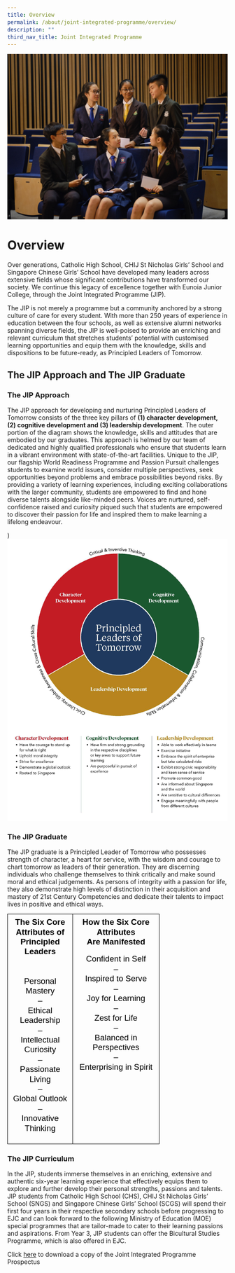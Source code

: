```yaml
---
title: Overview
permalink: /about/joint-integrated-programme/overview/
description: ""
third_nav_title: Joint Integrated Programme
---
```

![](/images/jip%20overview.jpg)

# Overview

Over generations, Catholic High School, CHIJ St Nicholas Girls’ School and Singapore Chinese Girls’ School have developed many leaders across extensive fields whose significant contributions have transformed our society. We continue this legacy of excellence together with Eunoia Junior College, through the Joint Integrated Programme (JIP). 

The JIP is not merely a programme but a community anchored by a strong culture of care for every student.  With more than 250 years of experience in education between the four schools, as well as extensive alumni networks spanning diverse fields, the JIP is well-poised to provide an enriching and relevant curriculum that stretches students’ potential with customised learning opportunities and equip them with the knowledge, skills and dispositions to be future-ready, as Principled Leaders of Tomorrow.

## The JIP Approach and The JIP Graduate

### The JIP Approach 


The JIP approach for developing and nurturing Principled Leaders of Tomorrow consists of the three key pillars of **(1) character development, (2) cognitive development and (3) leadership development**. The outer portion of the diagram shows the knowledge, skills and attitudes that are embodied by our graduates. 
This approach is helmed by our team of dedicated and highly qualified professionals who ensure that students learn in a vibrant environment with state-of-the-art facilities. Unique to the JIP, our flagship World Readiness Programme and Passion Pursuit challenges students to examine world issues, consider multiple perspectives, seek opportunities beyond problems and embrace possibilities beyond risks. By providing a variety of learning experiences, including exciting collaborations with the larger community, students are empowered to find and hone diverse talents alongside like-minded peers. Voices are nurtured, self-confidence raised and curiosity piqued such that students are empowered to discover their passion for life and inspired them to make learning a lifelong endeavour.

)![](/images/the%20jip%20approach-2023.png)

### The JIP Graduate
The JIP graduate is a Principled Leader of Tomorrow who possesses strength of character, a heart for service, with the wisdom and courage to chart tomorrow as leaders of their generation. They are discerning individuals who challenge themselves to think critically and make sound moral and ethical judgements. As persons of integrity with a passion for life, they also demonstrate high levels of distinction in their acquisition and mastery of 21st Century Competencies and dedicate their talents to impact lives in positive and ethical ways.


<table style="border:none;border-collapse:collapse;"><colgroup><col width="149"><col width="198"></colgroup><tbody><tr style="height:40.35pt"><td style="border-left:solid #000000 1pt;border-right:solid #000000 1pt;border-bottom:solid #000000 1pt;border-top:solid #000000 1pt;vertical-align:top;padding:5pt 5pt 5pt 5pt;overflow:hidden;overflow-wrap:break-word;"><p style="line-height:1.2;text-align: center;margin-top:0pt;margin-bottom:0pt;" dir="ltr"><span style="font-size:14pt;font-family:'Quattrocento Sans',sans-serif;color:#000000;background-color:transparent;font-weight:700;font-style:normal;font-variant:normal;text-decoration:none;vertical-align:baseline;white-space:pre;white-space:pre-wrap;">The Six Core Attributes of</span></p><p style="line-height:1.2;text-align: center;margin-top:0pt;margin-bottom:0pt;" dir="ltr"><span style="font-size:14pt;font-family:'Quattrocento Sans',sans-serif;color:#000000;background-color:transparent;font-weight:700;font-style:normal;font-variant:normal;text-decoration:none;vertical-align:baseline;white-space:pre;white-space:pre-wrap;">Principled Leaders</span><span style="font-size:14pt;font-family:'Quattrocento Sans',sans-serif;color:#000000;background-color:transparent;font-weight:700;font-style:normal;font-variant:normal;text-decoration:none;vertical-align:baseline;white-space:pre;white-space:pre-wrap;"><br></span><span style="font-size:14pt;font-family:'Quattrocento Sans',sans-serif;color:#000000;background-color:transparent;font-weight:700;font-style:normal;font-variant:normal;text-decoration:none;vertical-align:baseline;white-space:pre;white-space:pre-wrap;"><br><br></span></p><p style="line-height:1.2;text-align: center;margin-top:0pt;margin-bottom:0pt;" dir="ltr"><span style="font-size:14pt;font-family:'Quattrocento Sans',sans-serif;color:#000000;background-color:transparent;font-weight:400;font-style:normal;font-variant:normal;text-decoration:none;vertical-align:baseline;white-space:pre;white-space:pre-wrap;">Personal Mastery</span></p><p style="line-height:1.2;text-align: center;margin-top:0pt;margin-bottom:0pt;" dir="ltr"><span style="font-size:14pt;font-family:'Quattrocento Sans',sans-serif;color:#000000;background-color:transparent;font-weight:400;font-style:normal;font-variant:normal;text-decoration:none;vertical-align:baseline;white-space:pre;white-space:pre-wrap;">–</span></p><p style="line-height:1.2;text-align: center;margin-top:0pt;margin-bottom:0pt;" dir="ltr"><span style="font-size:14pt;font-family:'Quattrocento Sans',sans-serif;color:#000000;background-color:transparent;font-weight:400;font-style:normal;font-variant:normal;text-decoration:none;vertical-align:baseline;white-space:pre;white-space:pre-wrap;">Ethical Leadership</span></p><p style="line-height:1.2;text-align: center;margin-top:0pt;margin-bottom:0pt;" dir="ltr"><span style="font-size:14pt;font-family:'Quattrocento Sans',sans-serif;color:#000000;background-color:transparent;font-weight:400;font-style:normal;font-variant:normal;text-decoration:none;vertical-align:baseline;white-space:pre;white-space:pre-wrap;">–</span></p><p style="line-height:1.2;text-align: center;margin-top:0pt;margin-bottom:0pt;" dir="ltr"><span style="font-size:14pt;font-family:'Quattrocento Sans',sans-serif;color:#000000;background-color:transparent;font-weight:400;font-style:normal;font-variant:normal;text-decoration:none;vertical-align:baseline;white-space:pre;white-space:pre-wrap;">Intellectual Curiosity</span></p><p style="line-height:1.2;text-align: center;margin-top:0pt;margin-bottom:0pt;" dir="ltr"><span style="font-size:14pt;font-family:'Quattrocento Sans',sans-serif;color:#000000;background-color:transparent;font-weight:400;font-style:normal;font-variant:normal;text-decoration:none;vertical-align:baseline;white-space:pre;white-space:pre-wrap;">–</span></p><p style="line-height:1.2;text-align: center;margin-top:0pt;margin-bottom:0pt;" dir="ltr"><span style="font-size:14pt;font-family:'Quattrocento Sans',sans-serif;color:#000000;background-color:transparent;font-weight:400;font-style:normal;font-variant:normal;text-decoration:none;vertical-align:baseline;white-space:pre;white-space:pre-wrap;">Passionate Living</span></p><p style="line-height:1.2;text-align: center;margin-top:0pt;margin-bottom:0pt;" dir="ltr"><span style="font-size:14pt;font-family:'Quattrocento Sans',sans-serif;color:#000000;background-color:transparent;font-weight:400;font-style:normal;font-variant:normal;text-decoration:none;vertical-align:baseline;white-space:pre;white-space:pre-wrap;">–</span></p><p style="line-height:1.2;text-align: center;margin-top:0pt;margin-bottom:0pt;" dir="ltr"><span style="font-size:14pt;font-family:'Quattrocento Sans',sans-serif;color:#000000;background-color:transparent;font-weight:400;font-style:normal;font-variant:normal;text-decoration:none;vertical-align:baseline;white-space:pre;white-space:pre-wrap;">Global Outlook</span></p><p style="line-height:1.2;text-align: center;margin-top:0pt;margin-bottom:0pt;" dir="ltr"><span style="font-size:14pt;font-family:'Quattrocento Sans',sans-serif;color:#000000;background-color:transparent;font-weight:400;font-style:normal;font-variant:normal;text-decoration:none;vertical-align:baseline;white-space:pre;white-space:pre-wrap;">–</span></p><p style="line-height:1.2;text-align: center;margin-top:0pt;margin-bottom:0pt;" dir="ltr"><span style="font-size:14pt;font-family:'Quattrocento Sans',sans-serif;color:#000000;background-color:transparent;font-weight:400;font-style:normal;font-variant:normal;text-decoration:none;vertical-align:baseline;white-space:pre;white-space:pre-wrap;">Innovative Thinking</span></p><br></td><td style="border-left:solid #000000 1pt;border-right:solid #000000 1pt;border-bottom:solid #000000 1pt;border-top:solid #000000 1pt;vertical-align:top;padding:5pt 5pt 5pt 5pt;overflow:hidden;overflow-wrap:break-word;"><p style="line-height:1.2;text-align: center;margin-top:0pt;margin-bottom:0pt;" dir="ltr"><span style="font-size:14pt;font-family:'Quattrocento Sans',sans-serif;color:#000000;background-color:transparent;font-weight:700;font-style:normal;font-variant:normal;text-decoration:none;vertical-align:baseline;white-space:pre;white-space:pre-wrap;">How the Six Core Attributes</span></p><p style="line-height:1.2;text-align: center;margin-top:0pt;margin-bottom:0pt;" dir="ltr"><span style="font-size:14pt;font-family:'Quattrocento Sans',sans-serif;color:#000000;background-color:transparent;font-weight:700;font-style:normal;font-variant:normal;text-decoration:none;vertical-align:baseline;white-space:pre;white-space:pre-wrap;">Are Manifested</span></p><br><p style="line-height:1.2;text-align: center;margin-top:0pt;margin-bottom:0pt;" dir="ltr"><span style="font-size:14pt;font-family:'Quattrocento Sans',sans-serif;color:#000000;background-color:transparent;font-weight:400;font-style:normal;font-variant:normal;text-decoration:none;vertical-align:baseline;white-space:pre;white-space:pre-wrap;">Confident in Self</span></p><p style="line-height:1.2;text-align: center;margin-top:0pt;margin-bottom:0pt;" dir="ltr"><span style="font-size:14pt;font-family:'Quattrocento Sans',sans-serif;color:#000000;background-color:transparent;font-weight:400;font-style:normal;font-variant:normal;text-decoration:none;vertical-align:baseline;white-space:pre;white-space:pre-wrap;">–</span></p><p style="line-height:1.2;text-align: center;margin-top:0pt;margin-bottom:0pt;" dir="ltr"><span style="font-size:14pt;font-family:'Quattrocento Sans',sans-serif;color:#000000;background-color:transparent;font-weight:400;font-style:normal;font-variant:normal;text-decoration:none;vertical-align:baseline;white-space:pre;white-space:pre-wrap;">Inspired to Serve</span></p><p style="line-height:1.2;text-align: center;margin-top:0pt;margin-bottom:0pt;" dir="ltr"><span style="font-size:14pt;font-family:'Quattrocento Sans',sans-serif;color:#000000;background-color:transparent;font-weight:400;font-style:normal;font-variant:normal;text-decoration:none;vertical-align:baseline;white-space:pre;white-space:pre-wrap;">–</span></p><p style="line-height:1.2;text-align: center;margin-top:0pt;margin-bottom:0pt;" dir="ltr"><span style="font-size:14pt;font-family:'Quattrocento Sans',sans-serif;color:#000000;background-color:transparent;font-weight:400;font-style:normal;font-variant:normal;text-decoration:none;vertical-align:baseline;white-space:pre;white-space:pre-wrap;">Joy for Learning</span></p><p style="line-height:1.2;text-align: center;margin-top:0pt;margin-bottom:0pt;" dir="ltr"><span style="font-size:14pt;font-family:'Quattrocento Sans',sans-serif;color:#000000;background-color:transparent;font-weight:400;font-style:normal;font-variant:normal;text-decoration:none;vertical-align:baseline;white-space:pre;white-space:pre-wrap;">–</span></p><p style="line-height:1.2;text-align: center;margin-top:0pt;margin-bottom:0pt;" dir="ltr"><span style="font-size:14pt;font-family:'Quattrocento Sans',sans-serif;color:#000000;background-color:transparent;font-weight:400;font-style:normal;font-variant:normal;text-decoration:none;vertical-align:baseline;white-space:pre;white-space:pre-wrap;">Zest for Life</span></p><p style="line-height:1.2;text-align: center;margin-top:0pt;margin-bottom:0pt;" dir="ltr"><span style="font-size:14pt;font-family:'Quattrocento Sans',sans-serif;color:#000000;background-color:transparent;font-weight:400;font-style:normal;font-variant:normal;text-decoration:none;vertical-align:baseline;white-space:pre;white-space:pre-wrap;">–</span></p><p style="line-height:1.2;text-align: center;margin-top:0pt;margin-bottom:0pt;" dir="ltr"><span style="font-size:14pt;font-family:'Quattrocento Sans',sans-serif;color:#000000;background-color:transparent;font-weight:400;font-style:normal;font-variant:normal;text-decoration:none;vertical-align:baseline;white-space:pre;white-space:pre-wrap;">Balanced in Perspectives</span></p><p style="line-height:1.2;text-align: center;margin-top:0pt;margin-bottom:0pt;" dir="ltr"><span style="font-size:14pt;font-family:'Quattrocento Sans',sans-serif;color:#000000;background-color:transparent;font-weight:400;font-style:normal;font-variant:normal;text-decoration:none;vertical-align:baseline;white-space:pre;white-space:pre-wrap;">–</span></p><p style="line-height:1.2;text-align: center;margin-top:0pt;margin-bottom:0pt;" dir="ltr"><span style="font-size:14pt;font-family:'Quattrocento Sans',sans-serif;color:#000000;background-color:transparent;font-weight:400;font-style:normal;font-variant:normal;text-decoration:none;vertical-align:baseline;white-space:pre;white-space:pre-wrap;">Enterprising in Spirit</span></p></td></tr></tbody></table>

### The JIP Curriculum
In the JIP, students immerse themselves in an enriching, extensive and authentic six-year learning experience that effectively equips them to explore and further develop their personal strengths, passions and talents.
JIP students from Catholic High School (CHS), CHIJ St Nicholas Girls’ School (SNGS) and Singapore Chinese Girls’ School (SCGS) will spend their first four years in their respective secondary schools before progressing to EJC and can look forward to the following Ministry of Education (MOE) special programmes that are tailor-made to cater to their learning passions and aspirations.  From Year 3, JIP students can offer the Bicultural Studies Programme, which is also offered in EJC.

Click&nbsp;[here]([](/files/JIP-Prospectus-4th-Edition-2022-finalrs2_compressed.pdf))&nbsp;to download a copy of the Joint Integrated Programme Prospectus